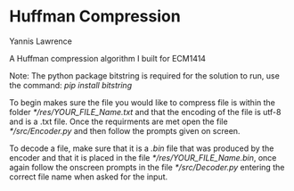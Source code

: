 # Huffman Compression

Yannis Lawrence

A Huffman compression algorithm I built for ECM1414

Note: The python package bitstring is required for the solution to run, use the command: _pip install bitstring_ 

To begin makes sure the file you would like to compress file is within the folder _*/res/YOUR_FILE_Name.txt_ and that the encoding of the file is utf-8 and is a .txt file. Once the requirments are met open the file _*/src/Encoder.py_ and then follow the prompts given on screen.

To decode a file, make sure that it is a _.bin_ file that was produced by the encoder and that it is placed in the file _*/res/YOUR_FILE_Name.bin_, once again follow the onscreen prompts in the file _*/src/Decoder.py_ entering the correct file name when asked for the input.
